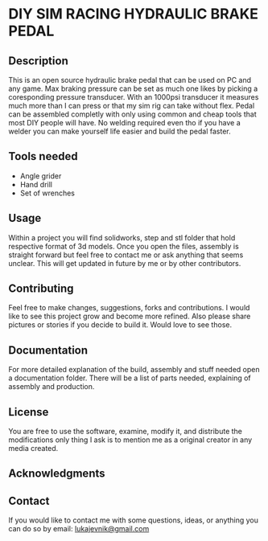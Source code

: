 # DIY SIM RACING HYDRAULIC BRAKE PEDAL

## Description

This is an open source hydraulic brake pedal that can be used on PC and any game. Max braking pressure can be set as much one likes by picking a coresponding pressure transducer. With an 1000psi transducer it measures much more than I can press or that my sim rig can take without flex. Pedal can be assembled completly with only using common and cheap tools that most DIY people will have. No welding required even tho if you have a welder you can make yourself life easier and build the pedal faster. 

## Tools needed
* Angle grider
* Hand drill
* Set of wrenches
  
## Usage

Within a project you will find solidworks, step and stl folder that hold respective format of 3d models. Once you open the files, assembly is straight forward but feel free to contact me or ask anything that seems unclear. This will get updated in future by me or by other contributors.

## Contributing

Feel free to make changes, suggestions, forks and contributions. I would like to see this project grow and become more refined. Also please share pictures or stories if you decide to build it. Would love to see those. 


## Documentation

For more detailed explanation of the build, assembly and stuff needed open a documentation folder. There will be a list of parts needed, explaining of assembly and production.

## License

You are free to use the software, examine, modify it, and distribute the modifications only thing I ask is to mention me as a original creator in any media created. 

## Acknowledgments



## Contact

If you would like to contact me with some questions, ideas, or anything you can do so by email: lukajevnik@gmail.com
